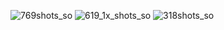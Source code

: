 ![769shots_so](https://github.com/user-attachments/assets/445ba1fb-8309-433f-80b3-4766d42bbc7a)
![619_1x_shots_so](https://github.com/user-attachments/assets/76cc1ae7-6d9c-4750-8e69-d8fb18746e59)
![318shots_so](https://github.com/user-attachments/assets/7f0c1e33-4fe4-42d6-b4f9-12a9e9a939e2)
